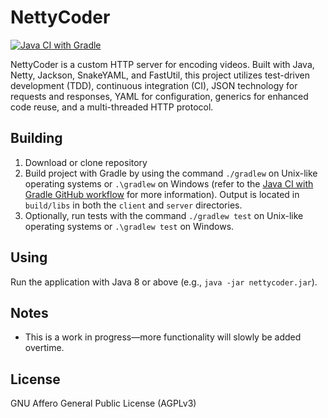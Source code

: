 # NettyCoder
[![Java CI with Gradle](https://github.com/nick-botticelli/NettyCoder/workflows/Java%20CI%20with%20Gradle/badge.svg)](https://github.com/nick-botticelli/NettyCoder/actions?query=workflow%3A%22Java+CI+with+Gradle%22)

NettyCoder is a custom HTTP server for encoding videos. Built with Java, Netty, Jackson, SnakeYAML, and FastUtil, this
project utilizes test-driven development (TDD), continuous integration (CI), JSON technology for requests and responses,
YAML for configuration, generics for enhanced code reuse, and a multi-threaded HTTP protocol.

## Building
1. Download or clone repository
2. Build project with Gradle by using the command `./gradlew` on Unix-like operating systems or `.\gradlew` on Windows
   (refer to the [Java CI with Gradle GitHub workflow](./.github/workflows/gradle.yml) for more information). Output is 
   located in `build/libs` in both the `client` and `server` directories.
3. Optionally, run tests with the command `./gradlew test` on Unix-like operating systems or `.\gradlew test` on
   Windows.

## Using
Run the application with Java 8 or above (e.g., `java -jar nettycoder.jar`).

## Notes
* This is a work in progress—more functionality will slowly be added overtime.

## License
GNU Affero General Public License (AGPLv3)
